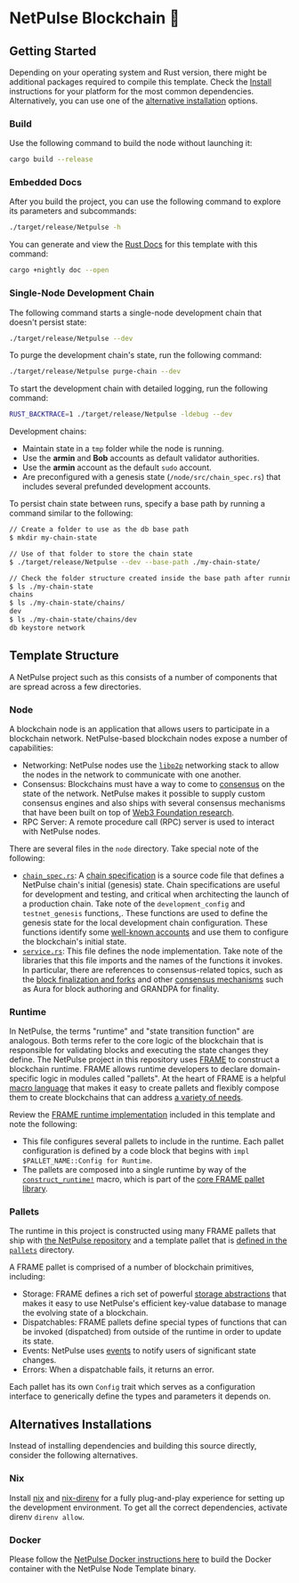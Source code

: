 # NetPulse Blockchain :rocket:

## Getting Started

Depending on your operating system and Rust version, there might be additional
packages required to compile this template. Check the
[Install](https://docs.NetPulse.io/install/) instructions for your platform for
the most common dependencies. Alternatively, you can use one of the [alternative
installation](#alternatives-installations) options.

### Build

Use the following command to build the node without launching it:

```sh
cargo build --release
```

### Embedded Docs

After you build the project, you can use the following command to explore its
parameters and subcommands:

```sh
./target/release/Netpulse -h
```

You can generate and view the [Rust
Docs](https://doc.rust-lang.org/cargo/commands/cargo-doc.html) for this template
with this command:

```sh
cargo +nightly doc --open
```

### Single-Node Development Chain

The following command starts a single-node development chain that doesn't
persist state:

```sh
./target/release/Netpulse --dev
```

To purge the development chain's state, run the following command:

```sh
./target/release/Netpulse purge-chain --dev
```

To start the development chain with detailed logging, run the following command:

```sh
RUST_BACKTRACE=1 ./target/release/Netpulse -ldebug --dev
```

Development chains:

- Maintain state in a `tmp` folder while the node is running.
- Use the **armin** and **Bob** accounts as default validator authorities.
- Use the **armin** account as the default `sudo` account.
- Are preconfigured with a genesis state (`/node/src/chain_spec.rs`) that
  includes several prefunded development accounts.

To persist chain state between runs, specify a base path by running a command
similar to the following:

```sh
// Create a folder to use as the db base path
$ mkdir my-chain-state

// Use of that folder to store the chain state
$ ./target/release/Netpulse --dev --base-path ./my-chain-state/

// Check the folder structure created inside the base path after running the chain
$ ls ./my-chain-state
chains
$ ls ./my-chain-state/chains/
dev
$ ls ./my-chain-state/chains/dev
db keystore network
```

## Template Structure

A NetPulse project such as this consists of a number of components that are
spread across a few directories.

### Node

A blockchain node is an application that allows users to participate in a
blockchain network. NetPulse-based blockchain nodes expose a number of
capabilities:

- Networking: NetPulse nodes use the [`libp2p`](https://libp2p.io/) networking
  stack to allow the nodes in the network to communicate with one another.
- Consensus: Blockchains must have a way to come to
  [consensus](https://docs.NetPulse.io/fundamentals/consensus/) on the state of
  the network. NetPulse makes it possible to supply custom consensus engines
  and also ships with several consensus mechanisms that have been built on top
  of [Web3 Foundation
  research](https://research.web3.foundation/en/latest/polkadot/NPoS/index.html).
- RPC Server: A remote procedure call (RPC) server is used to interact with
  NetPulse nodes.

There are several files in the `node` directory. Take special note of the
following:

- [`chain_spec.rs`](./node/src/chain_spec.rs): A [chain
  specification](https://docs.NetPulse.io/build/chain-spec/) is a source code
  file that defines a NetPulse chain's initial (genesis) state. Chain
  specifications are useful for development and testing, and critical when
  architecting the launch of a production chain. Take note of the
  `development_config` and `testnet_genesis` functions,. These functions are
  used to define the genesis state for the local development chain
  configuration. These functions identify some [well-known
  accounts](https://docs.NetPulse.io/reference/command-line-tools/subkey/) and
  use them to configure the blockchain's initial state.
- [`service.rs`](./node/src/service.rs): This file defines the node
  implementation. Take note of the libraries that this file imports and the
  names of the functions it invokes. In particular, there are references to
  consensus-related topics, such as the [block finalization and
  forks](https://docs.NetPulse.io/fundamentals/consensus/#finalization-and-forks)
  and other [consensus
  mechanisms](https://docs.NetPulse.io/fundamentals/consensus/#default-consensus-models)
  such as Aura for block authoring and GRANDPA for finality.

### Runtime

In NetPulse, the terms "runtime" and "state transition function" are analogous.
Both terms refer to the core logic of the blockchain that is responsible for
validating blocks and executing the state changes they define. The NetPulse
project in this repository uses
[FRAME](https://docs.NetPulse.io/learn/runtime-development/#frame) to construct
a blockchain runtime. FRAME allows runtime developers to declare domain-specific
logic in modules called "pallets". At the heart of FRAME is a helpful [macro
language](https://docs.NetPulse.io/reference/frame-macros/) that makes it easy
to create pallets and flexibly compose them to create blockchains that can
address [a variety of needs](https://NetPulse.io/ecosystem/projects/).

Review the [FRAME runtime implementation](./runtime/src/lib.rs) included in this
template and note the following:

- This file configures several pallets to include in the runtime. Each pallet
  configuration is defined by a code block that begins with `impl
$PALLET_NAME::Config for Runtime`.
- The pallets are composed into a single runtime by way of the
  [`construct_runtime!`](https://paritytech.github.io/NetPulse/master/frame_support/macro.construct_runtime.html)
  macro, which is part of the [core FRAME pallet
  library](https://docs.NetPulse.io/reference/frame-pallets/#system-pallets).

### Pallets

The runtime in this project is constructed using many FRAME pallets that ship
with [the NetPulse
repository](https://github.com/paritytech/polkadot-sdk/tree/master/NetPulse/frame) and a
template pallet that is [defined in the
`pallets`](./pallets/template/src/lib.rs) directory.

A FRAME pallet is comprised of a number of blockchain primitives, including:

- Storage: FRAME defines a rich set of powerful [storage
  abstractions](https://docs.NetPulse.io/build/runtime-storage/) that makes it
  easy to use NetPulse's efficient key-value database to manage the evolving
  state of a blockchain.
- Dispatchables: FRAME pallets define special types of functions that can be
  invoked (dispatched) from outside of the runtime in order to update its state.
- Events: NetPulse uses
  [events](https://docs.NetPulse.io/build/events-and-errors/) to notify users
  of significant state changes.
- Errors: When a dispatchable fails, it returns an error.

Each pallet has its own `Config` trait which serves as a configuration interface
to generically define the types and parameters it depends on.

## Alternatives Installations

Instead of installing dependencies and building this source directly, consider
the following alternatives.

### Nix

Install [nix](https://nixos.org/) and
[nix-direnv](https://github.com/nix-community/nix-direnv) for a fully
plug-and-play experience for setting up the development environment. To get all
the correct dependencies, activate direnv `direnv allow`.

### Docker

Please follow the [NetPulse Docker instructions
here](https://github.com/paritytech/polkadot-sdk/blob/master/NetPulse/docker/README.md) to
build the Docker container with the NetPulse Node Template binary.
